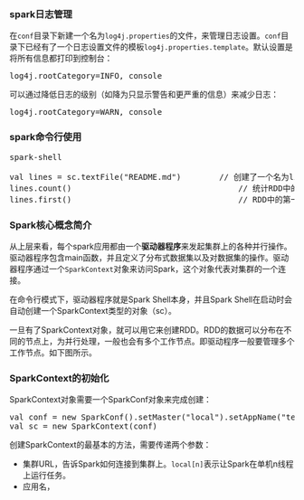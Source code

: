 ### spark日志管理

在`conf`目录下新建一个名为`log4j.properties`的文件，来管理日志设置。`conf`目录下已经有了一个日志设置文件的模板`log4j.properties.template`。默认设置是将所有信息都打印到控制台：
 
<pre>
log4j.rootCategory=INFO, console
</pre>

可以通过降低日志的级别（如降为只显示警告和更严重的信息）来减少日志：

<pre>
log4j.rootCategory=WARN, console
</pre>

### spark命令行使用

<pre>
spark-shell

val lines = sc.textFile("README.md")		// 创建了一个名为lines的RDD
lines.count()									// 统计RDD中的元素个数，也就是文本的行数
lines.first()									// RDD中的第一个元素，也就是文件中的第一行
</pre>

### Spark核心概念简介

从上层来看，每个spark应用都由一个**驱动器程序**来发起集群上的各种并行操作。驱动器程序包含main函数，并且定义了分布式数据集以及对数据集的操作。驱动器程序通过一个`SparkContext`对象来访问Spark，这个对象代表对集群的一个连接。

在命令行模式下，驱动器程序就是Spark Shell本身，并且Spark Shell在启动时会自动创建一个SparkContext类型的对象（sc）。

一旦有了SparkContext对象，就可以用它来创建RDD。RDD的数据可以分布在不同的节点上，为并行处理，一般也会有多个工作节点。即驱动程序一般要管理多个工作节点。如下图所示。

### SparkContext的初始化

SparkContext对象需要一个SparkConf对象来完成创建：

<pre>
val conf = new SparkConf().setMaster("local").setAppName("test")
val sc = new SparkContext(conf)
</pre>

创建SparkContext的最基本的方法，需要传递两个参数：

* 集群URL，告诉Spark如何连接到集群上。`local[n]`表示让Spark在单机n线程上运行任务。
* 应用名，
